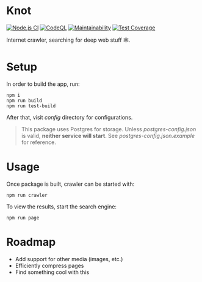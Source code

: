 # Knot

[![Node.js CI](https://github.com/TrashBinNp2019/knot/actions/workflows/main.yml/badge.svg?branch=master)](https://github.com/TrashBinNp2019/knot/actions/workflows/main.yml) 
[![CodeQL](https://github.com/TrashBinNp2019/knot/actions/workflows/codeql.yml/badge.svg)](https://github.com/TrashBinNp2019/knot/actions/workflows/codeql.yml)
[![Maintainability](https://api.codeclimate.com/v1/badges/08439d9f9a68256640f1/maintainability)](https://codeclimate.com/github/TrashBinNp2019/knot/maintainability)
[![Test Coverage](https://api.codeclimate.com/v1/badges/08439d9f9a68256640f1/test_coverage)](https://codeclimate.com/github/TrashBinNp2019/knot/test_coverage)  
  
Internet crawler, searching for deep web stuff 🕸️.

# Setup

In order to build the app, run:
```
npm i
npm run build
npm run test-build
```
After that, visit _config_ directory for configurations.  
> This package uses Postgres for storage. Unless _postgres-config.json_ is valid, **neither service will start**. See _postgres-config.json.example_ for reference.

# Usage

Once package is built, crawler can be started with:
```
npm run crawler
```
To view the results, start the search engine:
```
npm run page
```

# Roadmap

- Add support for other media (images, etc.)
- Efficiently compress pages
- Find something cool with this
